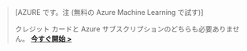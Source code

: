 >[AZURE です。注 (無料の Azure Machine Learning で試す)]
>
>クレジット カードと Azure サブスクリプションのどちらも必要ありません。 <a href="https://studio.azureml.net/?selectAccess=true&o=2" target="_blank">**今すぐ開始 >**</a>

